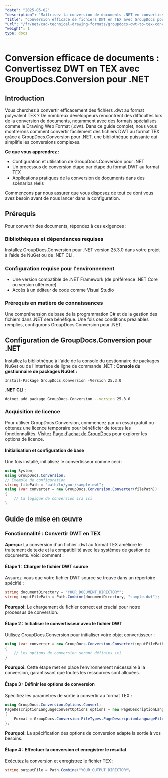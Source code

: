 ```yaml
---
"date": "2025-05-02"
"description": "Maîtrisez la conversion de documents .NET en convertissant des fichiers DWT en TEX avec GroupDocs.Conversion. Découvrez la configuration, la mise en œuvre et les bonnes pratiques."
"title": "Conversion efficace de fichiers DWT en TEX avec GroupDocs pour .NET &#58; guide et bonnes pratiques"
"url": "/fr/net/cad-technical-drawing-formats/groupdocs-dwt-to-tex-conversion-net/"
"weight": 1
type: docs
---
```

# Conversion efficace de documents : Convertissez DWT en TEX avec GroupDocs.Conversion pour .NET
## Introduction
Vous cherchez à convertir efficacement des fichiers .dwt au format polyvalent TEX ? De nombreux développeurs rencontrent des difficultés lors de la conversion de documents, notamment avec des formats spécialisés comme le Drawing Web Format (.dwt). Dans ce guide complet, nous vous montrerons comment convertir facilement des fichiers DWT au format TEX grâce à GroupDocs.Conversion pour .NET, une bibliothèque puissante qui simplifie les conversions complexes.

**Ce que vous apprendrez :**
- Configuration et utilisation de GroupDocs.Conversion pour .NET
- Un processus de conversion étape par étape du format DWT au format TEX
- Applications pratiques de la conversion de documents dans des scénarios réels

Commençons par nous assurer que vous disposez de tout ce dont vous avez besoin avant de nous lancer dans la configuration.
## Prérequis
Pour convertir des documents, répondez à ces exigences :
### Bibliothèques et dépendances requises
Installez GroupDocs.Conversion pour .NET version 25.3.0 dans votre projet à l’aide de NuGet ou de .NET CLI.
### Configuration requise pour l'environnement
- Une version compatible de .NET Framework (de préférence .NET Core ou version ultérieure)
- Accès à un éditeur de code comme Visual Studio
### Prérequis en matière de connaissances
Une compréhension de base de la programmation C# et de la gestion des fichiers dans .NET sera bénéfique.
Une fois ces conditions préalables remplies, configurons GroupDocs.Conversion pour .NET.
## Configuration de GroupDocs.Conversion pour .NET
Installez la bibliothèque à l'aide de la console du gestionnaire de packages NuGet ou de l'interface de ligne de commande .NET :
**Console du gestionnaire de packages NuGet :**
```plaintext
Install-Package GroupDocs.Conversion -Version 25.3.0
```
**.NET CLI :**
```bash
dotnet add package GroupDocs.Conversion --version 25.3.0
```
### Acquisition de licence
Pour utiliser GroupDocs.Conversion, commencez par un essai gratuit ou obtenez une licence temporaire pour bénéficier de toutes les fonctionnalités. Visitez [Page d'achat de GroupDocs](https://purchase.groupdocs.com/buy) pour explorer les options de licence.
#### Initialisation et configuration de base
Une fois installé, initialisez le convertisseur comme ceci :
```csharp
using System;
using GroupDocs.Conversion;
// Exemple de configuration
string filePath = "path/to/your/sample.dwt";
using (var converter = new GroupDocs.Conversion.Converter(filePath))
{
    // La logique de conversion ira ici
}
```
## Guide de mise en œuvre
### Fonctionnalité : Convertir DWT en TEX
**Aperçu:**
La conversion d'un fichier .dwt au format TEX améliore le traitement de texte et la compatibilité avec les systèmes de gestion de documents. Voici comment :
#### Étape 1 : Charger le fichier DWT source
Assurez-vous que votre fichier DWT source se trouve dans un répertoire spécifié :
```csharp
string documentDirectory = "YOUR_DOCUMENT_DIRECTORY";
string inputFilePath = Path.Combine(documentDirectory, "sample.dwt");
```
**Pourquoi:**
Le chargement du fichier correct est crucial pour notre processus de conversion.
#### Étape 2 : Initialiser le convertisseur avec le fichier DWT
Utilisez GroupDocs.Conversion pour initialiser votre objet convertisseur :
```csharp
using (var converter = new GroupDocs.Conversion.Converter(inputFilePath))
{
    // Les options de conversion seront définies ici
}
```
**Pourquoi:**
Cette étape met en place l’environnement nécessaire à la conversion, garantissant que toutes les ressources sont allouées.
#### Étape 3 : Définir les options de conversion
Spécifiez les paramètres de sortie à convertir au format TEX :
```csharp
using GroupDocs.Conversion.Options.Convert;
PageDescriptionLanguageConvertOptions options = new PageDescriptionLanguageConvertOptions 
{ 
    Format = GroupDocs.Conversion.FileTypes.PageDescriptionLanguageFileType.Tex 
};
```
**Pourquoi:**
La spécification des options de conversion adapte la sortie à vos besoins.
#### Étape 4 : Effectuer la conversion et enregistrer le résultat
Exécutez la conversion et enregistrez le fichier TEX :
```csharp
string outputFile = Path.Combine("YOUR_OUTPUT_DIRECTORY\